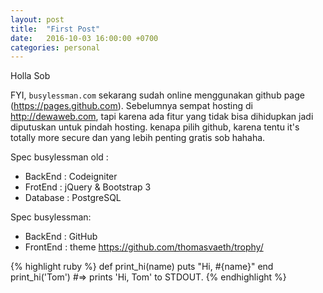 ```yaml
---
layout: post
title:  "First Post"
date:   2016-10-03 16:00:00 +0700
categories: personal
---
```

Holla Sob

FYI, `busylessman.com` sekarang sudah online menggunakan github page (https://pages.github.com). Sebelumnya sempat hosting di http://dewaweb.com, tapi karena ada fitur yang tidak bisa dihidupkan jadi diputuskan untuk pindah hosting. kenapa pilih github, karena tentu it's totally more secure dan yang lebih penting gratis sob hahaha.

Spec busylessman old :

- BackEnd : Codeigniter
- FrotEnd : jQuery & Bootstrap 3
- Database : PostgreSQL

Spec busylessman:

- BackEnd : GitHub
- FrontEnd : theme https://github.com/thomasvaeth/trophy/

{% highlight ruby %}
def print_hi(name)
  puts "Hi, #{name}"
end
print_hi('Tom')
#=> prints 'Hi, Tom' to STDOUT.
{% endhighlight %}
